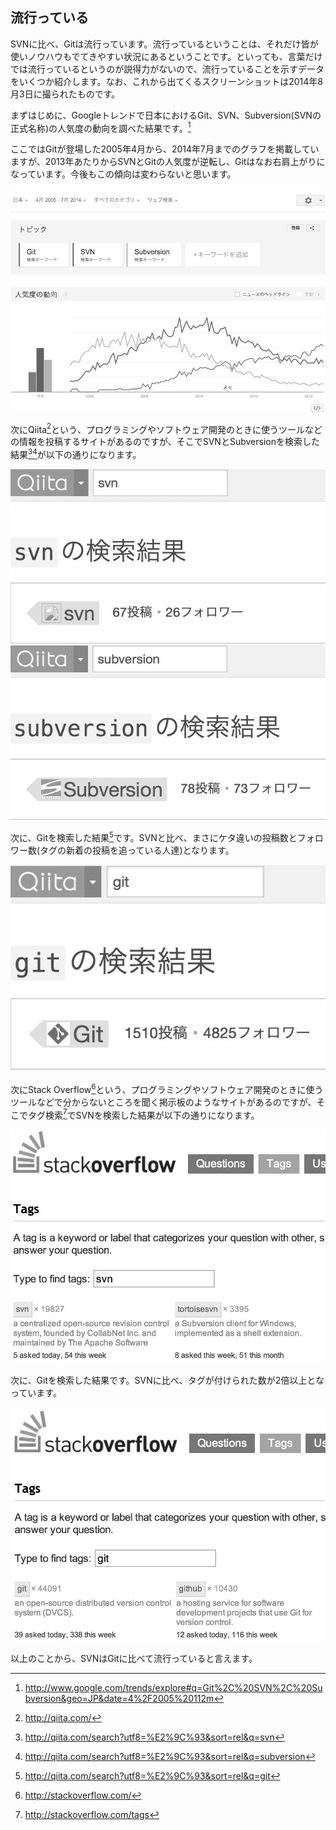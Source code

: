流行っている
------------

SVNに比べ、Gitは流行っています。流行っているということは、それだけ皆が使いノウハウもでてきやすい状況にあるということです。といっても、言葉だけでは流行っているというのが説得力がないので、流行っていることを示すデータをいくつか紹介します。なお、これから出てくるスクリーンショットは2014年8月3日に撮られたものです。

まずはじめに、Googleトレンドで日本におけるGit、SVN、Subversion(SVNの正式名称)の人気度の動向を調べた結果です。[^18]

ここではGitが登場した2005年4月から、2014年7月までのグラフを掲載していますが、2013年あたりからSVNとGitの人気度が逆転し、Gitはなお右肩上がりになっています。今後もこの傾向は変わらないと思います。

![Googleトレンド](images/ch2/google-trend.jpg)

次にQiita[^19]という、プログラミングやソフトウェア開発のときに使うツールなどの情報を投稿するサイトがあるのですが、そこでSVNとSubversionを検索した結果[^20][^21]が以下の通りになります。

![QiitaでSVNを検索した結果](images/ch2/qiita-svn.jpg)

次に、Gitを検索した結果[^22]です。SVNと比べ、まさにケタ違いの投稿数とフォロワー数(タグの新着の投稿を追っている人達)となります。

![QiitaでGitを検索した結果](images/ch2/qiita-git.jpg)

次にStack
Overflow[^23]という、プログラミングやソフトウェア開発のときに使うツールなどで分からないところを聞く掲示板のようなサイトがあるのですが、そこでタグ検索[^24]でSVNを検索した結果が以下の通りになります。

![Stack OverflowでSVNを検索した結果](images/ch2/stackoverflow-svn.jpg)

次に、Gitを検索した結果です。SVNに比べ、タグが付けられた数が2倍以上となっています。

![Stack OverflowでGitを検索した結果](images/ch2/stackoverflow-git.jpg)

以上のことから、SVNはGitに比べて流行っていると言えます。

[^18]: <http://www.google.com/trends/explore#q=Git%2C%20SVN%2C%20Subversion&geo=JP&date=4%2F2005%20112m>

[^19]: http://qiita.com/

[^20]: http://qiita.com/search?utf8=%E2%9C%93&sort=rel&q=svn

[^21]: <http://qiita.com/search?utf8=%E2%9C%93&sort=rel&q=subversion>

[^22]: <http://qiita.com/search?utf8=%E2%9C%93&sort=rel&q=git>

[^23]: http://stackoverflow.com/

[^24]: http://stackoverflow.com/tags
